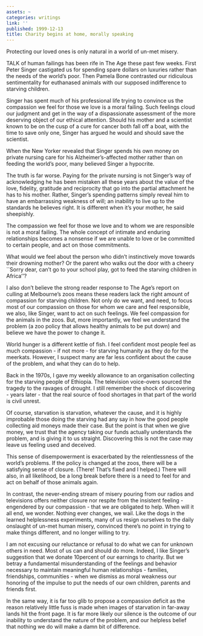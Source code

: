 ```yaml
---
assets: ~
categories: writings
link: ''
published: 1999-12-13
title: Charity begins at home, morally speaking
---
```

Protecting our loved ones is only natural in a world of un-met misery.

TALK of human failings has been rife in The Age these past few weeks.
First Peter Singer castigated us for spending spare dollars on luxuries
rather than the needs of the world’s poor. Then Pamela Bone contrasted
our ridiculous sentimentality for euthanased animals with our supposed
indifference to starving children.

Singer has spent much of his professional life trying to convince us the
compassion we feel for those we love is a moral failing. Such feelings
cloud our judgment and get in the way of a dispassionate assessment of
the more deserving object of our ethical attention. Should his mother
and a scientist known to be on the cusp of a cure for cancer both fall
off a boat, with the time to save only one, Singer has argued he would
and should save the scientist.

When the New Yorker revealed that Singer spends his own money on private
nursing care for his Alzheimer’s-affected mother rather than on feeding
the world’s poor, many believed Singer a hypocrite.

The truth is far worse. Paying for the private nursing is not Singer’s
way of acknowledging he has been mistaken all these years about the
value of the love, fidelity, gratitude and reciprocity that go into the
partial attachment he has to his mother. Rather, Singer’s spending
patterns simply reveal him to have an embarrassing weakness of will; an
inability to live up to the standards he believes right. It is different
when it’s your mother, he said sheepishly.

The compassion we feel for those we love and to whom we are responsible
is not a moral failing. The whole concept of intimate and enduring
relationships becomes a nonsense if we are unable to love or be
committed to certain people, and act on those commitments.

What would we feel about the person who didn’t instinctively move
towards their drowning mother? Or the parent who walks out the door with
a cheery \`\`Sorry dear, can’t go to your school play, got to feed the
starving children in Africa’’?

I also don’t believe the strong reader response to The Age’s report on
culling at Melbourne’s zoos means these readers lack the right amount of
compassion for starving children. Not only do we want, and need, to
focus most of our compassion on those for whom we care and feel
responsible, we also, like Singer, want to act on such feelings. We feel
compassion for the animals in the zoos. But, more importantly, we feel
we understand the problem (a zoo policy that allows healthy animals to
be put down) and believe we have the power to change it.

World hunger is a different kettle of fish. I feel confident most people
feel as much compassion - if not more - for starving humanity as they do
for the meerkats. However, I suspect many are far less confident about
the cause of the problem, and what they can do to help.

Back in the 1970s, I gave my weekly allowance to an organisation
collecting for the starving people of Ethiopia. The television
voice-overs sourced the tragedy to the ravages of drought. I still
remember the shock of discovering - years later - that the real source
of food shortages in that part of the world is civil unrest.

Of course, starvation is starvation, whatever the cause, and it is
highly improbable those doing the starving had any say in how the good
people collecting aid moneys made their case. But the point is that when
we give money, we trust that the agency taking our funds actually
understands the problem, and is giving it to us straight. Discovering
this is not the case may leave us feeling used and deceived.

This sense of disempowerment is exacerbated by the relentlessness of the
world’s problems. If the policy is changed at the zoos, there will be a
satisfying sense of closure. (There! That’s fixed and I helped.) There
will also, in all likelihood, be a long break before there is a need to
feel for and act on behalf of those animals again.

In contrast, the never-ending stream of misery pouring from our radios
and televisions offers neither closure nor respite from the insistent
feeling - engendered by our compassion - that we are obligated to help.
When will it all end, we wonder. Nothing ever changes, we wail. Like the
dogs in the learned helplessness experiments, many of us resign
ourselves to the daily onslaught of un-met human misery, convinced
there’s no point in trying to make things different, and no longer
willing to try.

I am not excusing our reluctance or refusal to do what we can for
unknown others in need. Most of us can and should do more. Indeed, I
like Singer’s suggestion that we donate 10percent of our earnings to
charity. But we betray a fundamental misunderstanding of the feelings
and behavior necessary to maintain meaningful human relationships -
families, friendships, communities - when we dismiss as moral weakness
our honoring of the impulse to put the needs of our own children,
parents and friends first.

In the same way, it is far too glib to propose a compassion deficit as
the reason relatively little fuss is made when images of starvation in
far-away lands hit the front page. It is far more likely our silence is
the outcome of our inability to understand the nature of the problem,
and our helpless belief that nothing we do will make a damn bit of
difference.